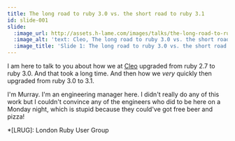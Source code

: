 ```yaml
---
title: The long road to ruby 3.0 vs. the short road to ruby 3.1
id: slide-001
slide:
  :image_url: http://assets.h-lame.com/images/talks/the-long-road-to-ruby-3-0-vs-the-short-road-to-ruby-3-1/slides/001.png
  :image_alt: 'text: Cleo, The long road to ruby 3.0 vs. the short road to ruby 3.1, LRUG @ Monday 10th October 2022,'
  :image_title: 'Slide 1: The long road to ruby 3.0 vs. the short road to ruby 3.1'
---
```

I am here to talk to you about how we at [Cleo](https://www.meetcleo.com/) upgraded from ruby 2.7 to ruby 3.0.  And that took a long time.  And then how we _very_ quickly then upgraded from ruby 3.0 to 3.1.

I'm Murray. I'm an engineering manager here. I didn't really do any of this work but I couldn't convince any of the engineers who did to be here on a Monday night, which is stupid because they could've got free beer and pizza!

*[LRUG]: London Ruby User Group

